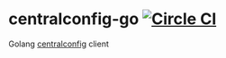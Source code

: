 # centralconfig-go [![Circle CI](https://circleci.com/gh/cagedtornado/centralconfig-go.svg?style=shield)](https://circleci.com/gh/cagedtornado/centralconfig-go)
Golang [centralconfig](https://github.com/cagedtornado/centralconfig) client
